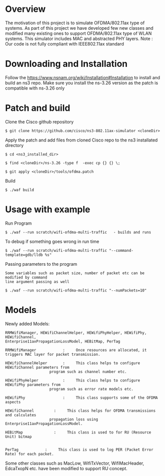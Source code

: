 Overview
========
The motivation of this project is to simulate OFDMA/802.11ax type of systems. 
As part of this project we have developed few new classes and modified many 
existing ones to support OFDMA/802.11ax type of WLAN systems. This simulator 
includes MAC and abstracted PHY layers.
Note : Our code is not fully compliant with IEEE802.11ax standard

Downloading and Installation 
============================
Follow the https://www.nsnam.org/wiki/Installation#Installation to install and 
build an ns3 repo. Make sure you install the ns-3.26 version as the patch is 
compatible with ns-3.26 only

	
Patch and build 
=============
Clone the Cisco github repository 

    $ git clone https://github.com/cisco/ns3-802.11ax-simulator <cloneDir>
	
Apply the patch and add files from cloned Cisco repo to the ns3 installated directory

    $ cd <ns3_installed_dir>
    
    $ find <cloneDir>/ns-3.26 -type f  -exec cp {} {} \;
    
    $ git apply <cloneDir>/tools/ofdma.patch
    
    
Build

    $ ./waf build


Usage with example
================

Run Program

    $ ./waf --run scratch/wifi-ofdma-multi-traffic	 - builds and runs
    
To debug if something goes wrong in run time

    $ ./waf --run scratch/wifi-ofdma-multi-traffic "--command-template=gdb/lldb %s"
    
Passing parameters to the program

    Some variables such as packet size, number of packet etc can be modified by command 
    line argument passing as well
    
    $ ./waf --run scratch/wifi-ofdma-multi-traffic "--numPackets=10"


Models
======
Newly added Models:

    RRMWifiManager, HEWifiChannelHelper, HEWifiPhyHelper, HEWifiPhy, HEWifiChannel, 
    Enterprise11axPropagationLossModel, HEBitMap, PerTag
    
    RRMWifiManager            : 	Once resources are allocated, it triggers MAC layer for packet transmission.
    				 
    HEWifiChannelHelper       : 	This class helps to configure HEWifiChannel parameters from
    					program such as channel number etc.
    
    HEWifiPhyHelper           : 	This class helps to configure HEWifiPhy parameters from
    					program such as error rate models etc.
    				 
    HEWifiPhy                 :		This class supports some of the OFDMA aspects
    				 
    HEWifiChannel  	      :		This class helps for OFDMA transmissions and calculates 
    					propagation loss using Enterprise11axPropagationLossModel.
    						       
    HEBitMap		      : 	This class is used to for RU (Resource Unit) bitmap

    
    PerTag 		      :		This class is used to log PER (Packet Error Rate) for each packet.
    				 
Some other classes such as MacLow, WifiTxVector, WifiMacHeader, EdcaTxopN etc. have been modified to 
support RU concept.
    
    

